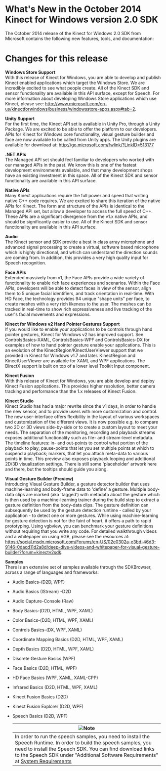 What's New in the October 2014 Kinect for Windows version 2.0 SDK  
=================================================================  

The October 2014 release of the Kinect for Windows 2.0 SDK from Microsoft contains the following new features, tools, and documentation:  

<span id="ID4ER"></span>

Changes for this release  
========================  

**Windows Store Support**    
With this release of Kinect for Windows, you are able to develop and publish Kinect enabled applications which target the Windows Store. We are incredibly excited to see what people create. All of the Kinect SDK and sensor functionality are available in this API surface, except for Speech. For more information about developing Windows Store applications which use Kinect, please see: <http://www.microsoft.com/en-us/kinectforwindows/business/windowsstore-apps.aspx#tab=2>.  

**Unity Support**    
For the first time, the Kinect API set is available in Unity Pro, through a Unity Package. We are excited to be able to offer the platform to our developers. APIs for Kinect for Windows core functionality, visual gesture builder and face are now available to be called from Unity apps. The Unity plugins are available for download at: <http://go.microsoft.com/fwlink/?LinkID=513177>

**.NET APIs**    
The Managed API set should feel familiar to developers who worked with our managed APIs in the past. We know this is one of the fastest development environments available, and that many development shops have an existing investment in this space. All of the Kinect SDK and sensor functionality are available in this API surface.  

**Native APIs**    
Many Kinect applications require the full power and speed that writing native C++ code requires. We are excited to share this iteration of the native APIs for Kinect. The form and structure of the APIs is identical to the Managed API set, but allow a developer to access the full speed of C++. These APIs are a significant divergence from the v1.x native APIs, and should be significantly easier to use. All of the Kinect SDK and sensor functionality are available in this API surface.  

**Audio**    
The Kinect sensor and SDK provide a best in class array microphone and advanced signal processing to create a virtual, software based microphone which is highly directional, and which can understand the direction sounds are coming from. In addition, this provides a very high quality input for Speech recognition.  

**Face APIs**    
Extended massively from v1, the Face APIs provide a wide variety of functionality to enable rich face experiences and scenarios. Within the Face APIs, developers will be able to detect faces in view of the sensor, align them to 5 unique facial identifiers, and track orientation in real-time. With HD Face, the technology provides 94 unique "shape units" per face, to create meshes with a very rich likeness to the user. The meshes can be tracked in real-time to show rich expressiveness and live tracking of the user's facial movements and expressions.  

**Kinect for Windows v2 Hand Pointer Gestures Support**    
If you would like to enable your applications to be controls through hand pointer gestures, Kinect for Windows v2 has improved support. See ControlsBasics-XAML, ControlsBasics-WPF and ControlsBasics-DX for examples of how to hand pointer gesture enable your applications. This is an evolution of the KinectRegion/KinectUserViewer support that we provided in Kinect for Windows v1.7 and later. KinectRegion and KinectUserViewer are available for XAML and WPF applications. The DirectX support is built on top of a lower level Toolkit Input component.  

**Kinect Fusion**    
With this release of Kinect for Windows, you are able develop and deploy Kinect Fusion applications. This provides higher resolution, better camera tracking and performance than the 1.x releases of Kinect Fusion.  

**Kinect Studio**    
Kinect Studio has had a major rewrite since the v1 days, in order to handle the new sensor, and to provide users with more customization and control. The new user-interface offers flexibility in the layout of various workspaces and customization of the different views. It is now possible e.g. to compare two 2D or 3D views side-by-side or to create a custom layout to meet your needs. The separation of the monitoring, recording and playback streams exposes additional functionality such as file- and stream-level metadata. The timeline features: in- and out-points to control what portion of the playback to play; pause-points that let you set multiple points at which to suspend a playback; markers, that let you attach meta-data to various points in time. This preview also exposes playback looping and additional 2D/3D visualization settings. There is still some 'placeholder' artwork here and there, but the tooltips should guide you along.  

**Visual Gesture Builder (Preview)**    
Introducing Visual Gesture Builder, a gesture detector builder that uses machine-learning and body-frame data to 'define' a gesture. Multiple body-data clips are marked (aka 'tagged') with metadata about the gesture which is then used by a machine-learning trainer during the build step to extract a gesture definition from the body-data clips. The gesture definition can subsequently be used by the gesture detection runtime - called by your application - to detect one or more gestures. While using machine-learning for gesture detection is not for the faint of heart, it offers a path to rapid prototyping. Using vgbview, you can benchmark your gesture definitions without requiring that you write any code. For detailed walkthrough videos and a whitepaper on using VGB, please see the resources at: <https://social.msdn.microsoft.com/Forums/en-US/02e0302a-e3bd-46d3-9146-0dacd11d2a8d/deep-dive-videos-and-whitepaper-for-visual-gesture-builder?forum=kinectv2sdk>.  

**Samples**    
There is an extensive set of samples available through the SDKBrowser, across a range of languages and frameworks:  

-   Audio Basics-(D2D, WPF)  
-   Audio Basics (IStream) -D2D  
-   Audio Capture-Console (Raw)  
-   Body Basics-(D2D, HTML, WPF, XAML)  
-   Color Basics-(D2D, HTML, WPF, XAML)  
-   Controls Basics-(DX, WPF, XAML)  
-   Coordinate Mapping Basics (D2D, HTML, WPF, XAML)  
-   Depth Basics (D2D, HTML, WPF, XAML)  
-   Discrete Gesture Basics (WPF)  
-   Face Basics (D2D, HTML, WPF)  
-   HD Face Basics (WPF, XAML, XAML-CPP)  
-   Infrared Basics (D2D, HTML, WPF, XAML)  
-   Kinect Fusion Basics (D2D)  
-   Kinect Fusion Explorer (D2D, WPF)  
-   Speech Basics (D2D, WPF)  

    | ![](../resources/note.gif)Note                                                                                                                  |
    |-------------------------------------------------------------------------------------------------------------------------------------------------|
    | In order to run the speech samples, you need to install the Speech Runtime. In order to build the speech samples, you need to install the Speech SDK.  You can find download links to the Speech SDK under "Additional Software Requirements" at [System Requirements](Getting_Started/System_Requirements.md)  |


<!--Please do not edit the data in the comment block below.-->
<!--
TOCTitle : What's New in the October 2014 Kinect for Windows version 2.0 SDK
RLTitle : What's New in the October 2014 Kinect for Windows version 2.0 SDK
KeywordA : O:Microsoft.Kinect.k4w_whats_new_v2
KeywordA : 0d75be2c-ffe8-64a3-3889-bae4db0554de
KeywordK : What's New in the October 2014 Kinect for Windows version 2.0 SDK
KeywordK : introduction, system requirements
AssetID : 0d75be2c-ffe8-64a3-3889-bae4db0554de
Locale : en-us
CommunityContent : 1
TopicType : kbOrient
DocSet : K4Wv2
ProjType : K4Wv2Proj
Technology : Kinect for Windows
Product : Kinect for Windows SDK v2
productversion : 20
-->
